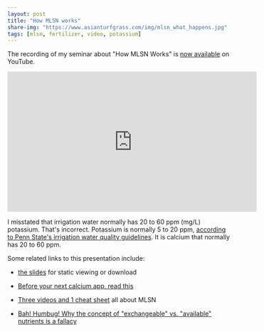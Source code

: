 ```yaml
---
layout: post
title: "How MLSN works"
share-img: "https://www.asianturfgrass.com/img/mlsn_what_happens.jpg"
tags: [mlsn, fertilizer, video, potassium]
---
```


The recording of my seminar about "How MLSN Works" is [now available](https://youtu.be/6SWT2GyUO7k) on YouTube.

<iframe width="560" height="315" src="https://www.youtube.com/embed/6SWT2GyUO7k" frameborder="0" allow="accelerometer; autoplay; encrypted-media; gyroscope; picture-in-picture" allowfullscreen></iframe>

I misstated that irrigation water normally has 20 to 60 ppm (mg/L) potassium. That's incorrect. Potassium is normally 5 to 20 ppm, [according to Penn State's irrigation water quality guidelines](https://extension.psu.edu/irrigation-water-quality-guidelines-for-turfgrass-sites). It is calcium that normally has 20 to 60 ppm.

Some related links to this presentation include:

* [the slides](https://speakerdeck.com/micahwoods/how-mlsn-works) for static viewing or download

* [Before your next calcium app, read this](https://www.asianturfgrass.com/2020-02-23-before-next-calcium-app-read-this/)

* [Three videos and 1 cheat sheet](https://www.asianturfgrass.com/2020-05-22-four-more-sources-mlsn-information/) all about MLSN

* [Bah! Humbug! Why the concept of "exchangeable" vs. "available" nutrients is a fallacy](https://www.blog.asianturfgrass.com/2014/11/bah-humbug.html)
